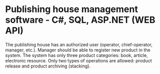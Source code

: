 # Publishing house management software - C#, SQL, ASP.NET (WEB API)

The publishing house has an authorized user (operator, chief-operator, manager, etc.). Manager should be able to register new product in the system. The system has only three product categories: book, article, electronic resource. Only two types of operations are allowed: product release and product archiving (stacking).

